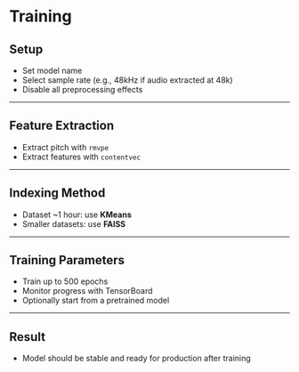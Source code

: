 # Training

## Setup

- Set model name
- Select sample rate (e.g., 48kHz if audio extracted at 48k)
- Disable all preprocessing effects

---

## Feature Extraction

- Extract pitch with `rmvpe`
- Extract features with `contentvec`

---

## Indexing Method

- Dataset ~1 hour: use **KMeans**
- Smaller datasets: use **FAISS**

---

## Training Parameters

- Train up to 500 epochs
- Monitor progress with TensorBoard
- Optionally start from a pretrained model

---

## Result

- Model should be stable and ready for production after training

